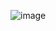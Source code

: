 ![image](https://github.com/JuanMazoM/Ejercicios/assets/77560101/5259db6a-dc10-41a8-b9f1-540e8a10c7f6)
